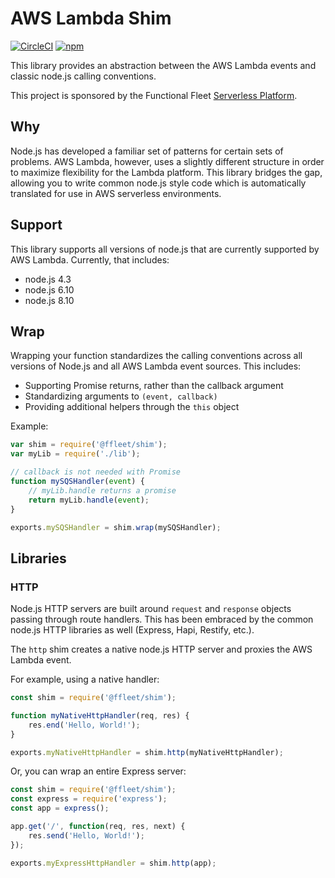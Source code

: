 # AWS Lambda Shim

[![CircleCI](https://img.shields.io/circleci/project/github/ffleet/shim-js.svg)](#readme)
[![npm](https://img.shields.io/npm/v/@ffleet/shim.svg)](https://www.npmjs.com/package/@ffleet/shim)

This library provides an abstraction between the AWS Lambda events and classic node.js calling conventions.

This project is sponsored by the Functional Fleet [Serverless Platform](https://ffleet.io).

## Why

Node.js has developed a familiar set of patterns for certain sets of problems. AWS Lambda, however, uses a slightly different structure in order to maximize flexibility for the Lambda platform. This library bridges the gap, allowing you to write common node.js style code which is automatically translated for use in AWS serverless environments.

## Support

This library supports all versions of node.js that are currently supported by AWS Lambda. Currently, that includes:
* node.js 4.3
* node.js 6.10
* node.js 8.10

## Wrap

Wrapping your function standardizes the calling conventions across all versions of Node.js and all AWS Lambda event sources. This includes:

* Supporting Promise returns, rather than the callback argument
* Standardizing arguments to `(event, callback)`
* Providing additional helpers through the `this` object

Example:
```js
var shim = require('@ffleet/shim');
var myLib = require('./lib');

// callback is not needed with Promise
function mySQSHandler(event) {
	// myLib.handle returns a promise
	return myLib.handle(event);
}

exports.mySQSHandler = shim.wrap(mySQSHandler);
```

## Libraries

### HTTP

Node.js HTTP servers are built around `request` and `response` objects passing through route handlers. This has been embraced by the common node.js HTTP libraries as well (Express, Hapi, Restify, etc.).

The `http` shim creates a native node.js HTTP server and proxies the AWS Lambda event.

For example, using a native handler:
```js
const shim = require('@ffleet/shim');

function myNativeHttpHandler(req, res) {
	res.end('Hello, World!');
}

exports.myNativeHttpHandler = shim.http(myNativeHttpHandler);
```

Or, you can wrap an entire Express server:
```js
const shim = require('@ffleet/shim');
const express = require('express');
const app = express();

app.get('/', function(req, res, next) {
	res.send('Hello, World!');
});

exports.myExpressHttpHandler = shim.http(app);
```
